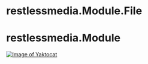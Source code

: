 # restlessmedia.Module.File

# restlessmedia.Module
[![Image of Yaktocat](https://ci.appveyor.com/api/projects/status/stg4yk0869cs879p?svg=true
)](https://ci.appveyor.com/project/restlessmedia/restlessmedia-module-file)
